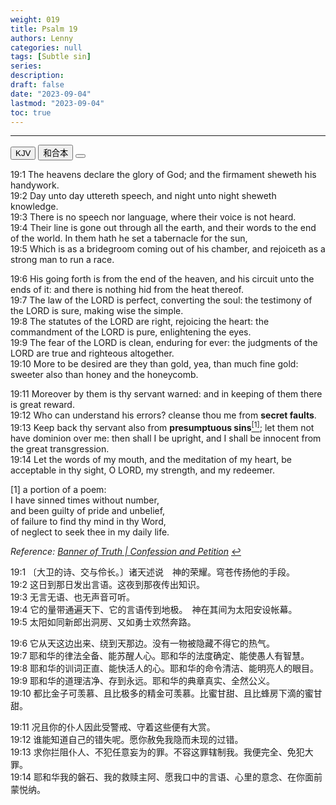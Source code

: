 ```yaml
---
weight: 019
title: Psalm 19
authors: Lenny
categories: null
tags: [Subtle sin]
series: 
description: 
draft: false
date: "2023-09-04"
lastmod: "2023-09-04"
toc: true
---
```


<!--more-->
---

<!-- Tab links -->

<div class="tab">
  <button class="tablinks active" onclick="tablabel(event, 'english')">KJV</button>
  <button class="tablinks" onclick="tablabel(event, 'chinese')">和合本</button>
  <button class="tablinks" onclick="tablabel(event, 'note')"></button>
</div>

<!-- Tab content -->
<div id="english" class="tabcontent" style="display:block">

19:1 The heavens declare the glory of God; and the firmament sheweth his handywork.  
19:2 Day unto day uttereth speech, and night unto night sheweth knowledge.  
19:3 There is no speech nor language, where their voice is not heard.  
19:4 Their line is gone out through all the earth, and their words to the end of the world. In them hath he set a tabernacle for the sun,  
19:5 Which is as a bridegroom coming out of his chamber, and rejoiceth as a strong man to run a race.  

19:6 His going forth is from the end of the heaven, and his circuit unto the ends of it: and there is nothing hid from the heat thereof.  
19:7 The law of the LORD is perfect, converting the soul: the testimony of the LORD is sure, making wise the simple.  
19:8 The statutes of the LORD are right, rejoicing the heart: the commandment of the LORD is pure, enlightening the eyes.  
19:9 The fear of the LORD is clean, enduring for ever: the judgments of the LORD are true and righteous altogether.  
19:10 More to be desired are they than gold, yea, than much fine gold: sweeter also than honey and the honeycomb.  

19:11 Moreover by them is thy servant warned: and in keeping of them there is great reward.  
19:12 Who can understand his errors? cleanse thou me from <b>secret faults</b>.  
19:13 Keep back thy servant also from <b>presumptuous sins</b><a id="1_ref" href = "#1"><sup>[1]</sup></a>; let them not have dominion over me: then shall I be upright, and I shall be innocent from the great transgression.  
19:14 Let the words of my mouth, and the meditation of my heart, be acceptable in thy sight, O LORD, my strength, and my redeemer.  

<p id="1">[1] a portion of a poem:  
<br>I have sinned times without number,  
<br>and been guilty of pride and unbelief,  
<br>of failure to find thy mind in thy Word,  
<br>of neglect to seek thee in my daily life.  

<i>Reference: <a href = "https://banneroftruth.org/us/devotional/confession-and-petition/" target="_blank" rel="noopener noreferrer">Banner of Truth | Confession and Petition</a></i>
<a href="#1_ref">&#8617;</a></p>
</div>

<div id="chinese" class="tabcontent">

19:1 〔大卫的诗、交与伶长。〕诸天述说　神的荣耀。穹苍传扬他的手段。  
19:2 这日到那日发出言语。这夜到那夜传出知识。  
19:3 无言无语、也无声音可听。  
19:4 它的量带通遍天下、它的言语传到地极。　神在其间为太阳安设帐幕。  
19:5 太阳如同新郎出洞房、又如勇士欢然奔路。  

19:6 它从天这边出来、绕到天那边。没有一物被隐藏不得它的热气。  
19:7 耶和华的律法全备、能苏醒人心。耶和华的法度确定、能使愚人有智慧。  
19:8 耶和华的训词正直、能快活人的心。耶和华的命令清洁、能明亮人的眼目。  
19:9 耶和华的道理洁净、存到永远。耶和华的典章真实、全然公义。  
19:10 都比金子可羡慕、且比极多的精金可羡慕。比蜜甘甜、且比蜂房下滴的蜜甘甜。  

19:11 况且你的仆人因此受警戒、守着这些便有大赏。  
19:12 谁能知道自己的错失呢。愿你赦免我隐而未现的过错。  
19:13 求你拦阻仆人、不犯任意妄为的罪。不容这罪辖制我。我便完全、免犯大罪。  
19:14 耶和华我的磐石、我的救赎主阿、愿我口中的言语、心里的意念、在你面前蒙悦纳。  

</div>

<div id="note" class="tabcontent">



</div>
